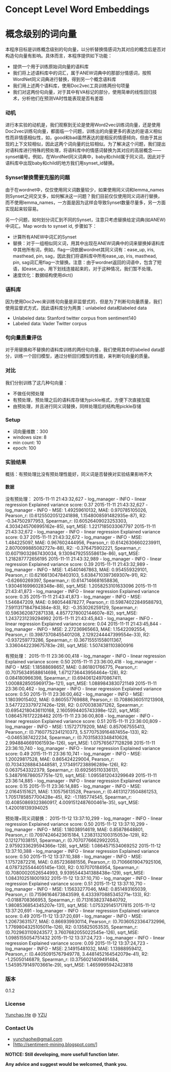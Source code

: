 # Concept Level Word Embeddings
# 概念级别的词向量


本程序目标是训练概念级别的句向量，以分析替换情感词为其对应的概念后是否对构造句向量有影响。具体而言，本程序提供如下功能：

- 提供一个用于训练原始词向量的语料库
- 我们将上述语料库中的词汇，属于ANEW词典中的那部分情感词，按照WordNet同义词典进行替换，得到另一个概念语料库
- 我们用上述两个语料库，使用Doc2vec工具训练两份句项量
- 我们对这两份句向量，对于其中有VA标记的部分，使用简单的线性回归技术，分析他们在预测VA时性能表现是否有差距

### 动机

进行本实验的动机是，我们观察到无论是使用Word2vec训练词向量，还是使用Doc2vec训练句向量，都面临一个问题，训练出的向量更多的表达的是语义相似性而非情感相似性，如，good和bad虽然表达的是相反的情感倾向，但由于其出现的上下文较相似，因此这两个词向量的比较相似。为了解决这个问题，我们提出对语料库进行特殊的预处理，将语料库中的情感词替换为其对应的高层概念——synset编号。例如，在WordNet同义词典中，baby和child属于同义词，因此对于语料库中出现baby和child的地方我们用synset_id替换。

### Synset替换需要克服的问题

由于在wordnet中，仅仅使用同义词数量较少，如果使用同义词和lemma_names则Synset之间交叉多，如何解决这一问题？我们目前仅仅使用同义词进行替换，而不使用lemma_names，一方面是因为这样会导致Synset数量尽量多，另一方面实现起来较容易。

另一个问题，如何划分词汇到不同的Synset，注意只考虑替换给定词典(如ANEW)中词汇。Map words to synset id, 步骤如下：

* 计算所有ANEW中词汇的Synset
* 替换：对于一组相似同义词，用其中出现在ANEW词典中的词来替换掉语料库中其他所有词，例如，flag一词依据wordnet其同义词有：ease_up, iris, masthead, pin, sag，因此我们将语料库中所有ease_up, iris, masthead, pin, sag词汇用flag一次替换。注意：由于wordnet返回的词语中，包含了短语，如ease_up，用下划线连接起来的，对于这种情况，我们暂不处理。
* 速度优化：数据结构使用dict()

### 语料库

因为使用Doc2vec来训练句向量是非监督式的，但是为了判断句向量质量，我们使用监督式方式，因此语料库分为两类：unlabeled data和labeled data

* Unlabeled data: Stanford twitter corpus from sentiment140
* Labeled data: Vader Twitter corpus

### 句向量质量评估

对于用替换和不替换的语料库训练的两份句向量，我们使用其中的labeled data部分，训练一个回归模型，通过分析回归模型的性能，来判断句向量的质量。

### 对比

我们分别训练了这几种句向量：

* 不做任何预处理
* 有预处理，预处理之后的语料库存储为pickle格式，方便下次直接加载
* 由预处理，并且进行同义词替换，同样处理后的结构用pickle存储

### Setup

* 词向量维数：300
* windows size: 8
* min count: 10
* epoch: 100

### 实验结果

概括：有预处理比没有预处理性能好，同义词是否替换对实验结果影响不大

#### 数据

没有预处理：
2015-11-11 21:43:32,627 - log_manager - INFO - linear regression Explained variance score: 0.37
2015-11-11 21:43:32,627 - log_manager - INFO - MSE: 1.49259610132, MAE: 0.970785105026, Pearson_r: (0.61255020512241898, 1.1548008591482935e-87), R2: -0.347502977953, Spearman_r: (0.60526409023253303, 4.3034245706995162e-85), sqrt_MSE: 1.2217185033067797
2015-11-11 21:43:32,672 - log_manager - INFO - linear regression Explained variance score: 0.37
2015-11-11 21:43:32,672 - log_manager - INFO - MSE: 1.484225097, MAE: 0.967602444956, Pearson_r: (0.61426306602239911, 2.8070099885082727e-88), R2: -0.376475902221, Spearman_r: (0.60719032867430034, 9.1309479255558613e-86), sqrt_MSE: 1.218287772656195
2015-11-11 21:43:32,989 - log_manager - INFO - linear regression Explained variance score: 0.39
2015-11-11 21:43:32,989 - log_manager - INFO - MSE: 1.45401467863, MAE: 0.954559329101, Pearson_r: (0.62166130478403103, 5.6384710397369307e-91), R2: -0.62660269397, Spearman_r: (0.6147146681658836, 1.9304616996028348e-88), sqrt_MSE: 1.2058253101633096
2015-11-11 21:43:41,873 - log_manager - INFO - linear regression Explained variance score: 0.35
2015-11-11 21:43:41,873 - log_manager - INFO - MSE: 1.546847209, MAE: 0.980544878277, Pearson_r: (0.59874022849588793, 7.5911317184794384e-83), R2: -0.353026259129, Spearman_r: (0.5963620872871338, 4.8577278002144607e-82), sqrt_MSE: 1.2437231239294992
2015-11-11 21:43:45,843 - log_manager - INFO - linear regression Explained variance score: 0.04
2015-11-11 21:43:45,844 - log_manager - INFO - MSE: 2.27236965663, MAE: 1.15422092554, Pearson_r: (0.39873708455401208, 2.1292244447399554e-33), R2: -0.937259773286, Spearman_r: (0.36715551558011367, 3.3360442239675783e-28), sqrt_MSE: 1.5074381103800916

有预处理：
2015-11-11 23:36:00,418 - log_manager - INFO - linear regression Explained variance score: 0.50
2015-11-11 23:36:00,418 - log_manager - INFO - MSE: 1.18588698657, MAE: 0.861801766775, Pearson_r: (0.70756349588614698, 1.6712736443956464e-128), R2: 0.084180966398, Spearman_r: (0.69406124970867411, 1.0008828505969173e-121), sqrt_MSE: 1.0889843830721149
2015-11-11 23:36:00,462 - log_manager - INFO - linear regression Explained variance score: 0.50
2015-11-11 23:36:00,462 - log_manager - INFO - MSE: 1.18039015402, MAE: 0.860557769888, Pearson_r: (0.70886360511213908, 3.5477223379727426e-129), R2: 0.0700383871262, Spearman_r: (0.69542180436110168, 2.1605994405743398e-122), sqrt_MSE: 1.0864576172228462
2015-11-11 23:36:00,808 - log_manager - INFO - linear regression Explained variance score: 0.51
2015-11-11 23:36:00,809 - log_manager - INFO - MSE: 1.15727179209, MAE: 0.857067555413, Pearson_r: (0.71607752341210373, 5.5770753916487455e-133), R2: -0.0465387422234, Spearman_r: (0.70315833348410628, 2.9948846691061593e-126), sqrt_MSE: 1.075765677128298
2015-11-11 23:36:10,740 - log_manager - INFO - linear regression Explained variance score: 0.49
2015-11-11 23:36:10,741 - log_manager - INFO - MSE: 1.20029817528, MAE: 0.865424229004, Pearson_r: (0.70343288843448581, 2.1734917238896289e-126), R2: 0.0637543322379, Spearman_r: (0.692565110336131, 5.3487916786057751e-121), sqrt_MSE: 1.0955812043299649
2015-11-11 23:36:14,885 - log_manager - INFO - linear regression Explained variance score: 0.15
2015-11-11 23:36:14,885 - log_manager - INFO - MSE: 2.01645151621, MAE: 1.10575613528, Pearson_r: (0.46131273504861253, 1.7051785857700428e-45), R2: -1.1185774545, Spearman_r: (0.40850869323860917, 4.0091512487600461e-35), sqrt_MSE: 1.420018139394025

预处理+同义词替换：
2015-11-12 13:37:10,299 - log_manager - INFO - linear regression Explained variance score: 0.50
2015-11-12 13:37:10,299 - log_manager - INFO - MSE: 1.18038914619, MAE: 0.85878648801, Pearson_r: (0.70974246423615184, 1.2383132100315053e-129), R2: 0.121271038151, Spearman_r: (0.70707766629922053, 2.9759233629594366e-128), sqrt_MSE: 1.0864571534069252
2015-11-12 13:37:10,388 - log_manager - INFO - linear regression Explained variance score: 0.50
2015-11-12 13:37:10,388 - log_manager - INFO - MSE: 1.17572872216, MAE: 0.857236881556, Pearson_r: (0.71066619047925106, 4.0787325544405145e-130), R2: 0.107070184954, Spearman_r: (0.70800020526544993, 9.9395544341388438e-129), sqrt_MSE: 1.0843102518001932
2015-11-12 13:37:10,710 - log_manager - INFO - linear regression Explained variance score: 0.51
2015-11-12 13:37:10,710 - log_manager - INFO - MSE: 1.15633277046, MAE: 0.851493165039, Pearson_r: (0.71596164673843599, 6.4333970885345271e-133), R2: -0.0188708366953, Spearman_r: (0.71316382374840792, 1.9808536854345207e-131), sqrt_MSE: 1.0753291451717815
2015-11-12 13:37:20,691 - log_manager - INFO - linear regression Explained variance score: 0.49
2015-11-12 13:37:20,691 - log_manager - INFO - MSE: 1.20673631577, MAE: 0.866939930114, Pearson_r: (0.70360523364732996, 1.7769804325105011e-126), R2: 0.135825053535, Spearman_r: (0.7029631109243577, 3.7607682055022545e-126), sqrt_MSE: 1.0985155054751432
2015-11-12 13:37:24,723 - log_manager - INFO - linear regression Explained variance score: 0.09
2015-11-12 13:37:24,723 - log_manager - INFO - MSE: 2.14915481032, MAE: 1.13988959412, Pearson_r: (0.44050915767949778, 3.4481452164542079e-41), R2: -1.25050146879, Spearman_r: (0.3756021409491484, 1.5459579149703661e-29), sqrt_MSE: 1.4659995942423818

### 版本

0.1.2

### License

[Yunchao He] @ [YZU]

### Contact Us

* yunchaohe@gmail.com
* [http://sentiment-mining.blogspot.com/]

**NOTICE: Still developing, more usefull function later.**

**Any advice and suggest would be welcomed, thank you.**

[Yunchao He]: https://facebook.com/yunchao.h
[http://sentiment-mining.blogspot.com/]: http://sentiment-mining.blogspot.tw/
[YZU]: http://www.yzu.edu.tw/